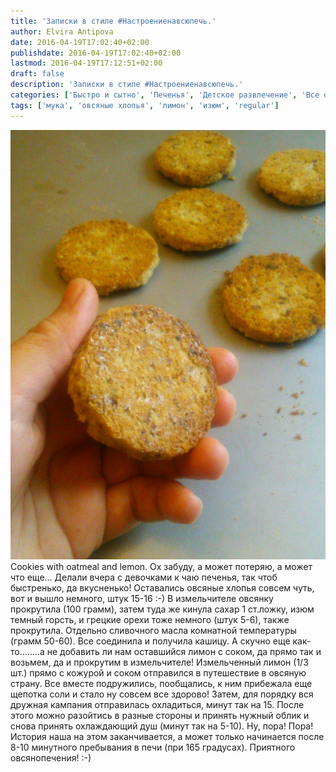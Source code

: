 ```yaml
---
title: 'Записки в стиле #Настроениенавсюпечь.'
author: Elvira Antipova
date: 2016-04-19T17:02:40+02:00
publishdate: 2016-04-19T17:02:40+02:00
lastmod: 2016-04-19T17:12:51+02:00
draft: false
description: 'Записки в стиле #Настроениенавсюпечь.'
categories: ['Быстро и сытно', 'Печенья', 'Детское развлечение', 'Все очень лимонно!', '#настроениенавсюпечь', 'Basic posts']
tags: ['мука', 'овсяные хлопья', 'лимон', 'изюм', 'regular']
---
```


[![image](img_20160419_150529-1.jpg)](img_20160419_150529-1.jpg) Cookies with oatmeal and lemon. Ох забуду, а может потеряю, а может что еще... Делали вчера с девочками к чаю печенья, так чтоб быстренько, да вкусненько! Оставались овсяные хлопья совсем чуть, вот и вышло немного, штук 15-16 :-) В измельчителе овсянку прокрутила (100 грамм), затем туда же кинула сахар 1 ст.ложку, изюм темный горсть, и грецкие орехи тоже немного (штук 5-6), также прокрутила. Отдельно сливочного масла комнатной температуры (грамм 50-60). Все соединила и получила кашицу. А скучно еще как-то........а не добавить ли нам оставшийся лимон с соком, да прямо так и возьмем, да и прокрутим в измельчителе! Измельченный лимон (1/3 шт.) прямо с кожурой и соком отправился в путешествие в овсяную страну. Все вместе подружились, пообщались, к ним прибежала еще щепотка соли и стало ну совсем все здорово! Затем, для порядку вся дружная кампания отправилась охладиться, минут так на 15. После этого можно разойтись в разные стороны и принять нужный облик и снова принять охлаждающий душ (минут так на 5-10). Ну, пора! Пора! История наша на этом заканчивается, а может только начинается после 8-10 минутного пребывания в печи (при 165 градусах). Приятного овсянопечения! :-)
